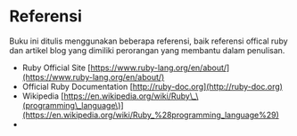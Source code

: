 # Referensi

Buku ini ditulis menggunakan beberapa referensi, baik referensi offical ruby dan artikel blog yang dimiliki perorangan yang membantu dalam penulisan.

* Ruby Official Site [https://www.ruby-lang.org/en/about/](https://www.ruby-lang.org/en/about/)
* Official Ruby Documentation [http://ruby-doc.org](http://ruby-doc.org)
* Wikipedia [https://en.wikipedia.org/wiki/Ruby\_\(programming\_language\)](https://en.wikipedia.org/wiki/Ruby_%28programming_language%29)
* 


